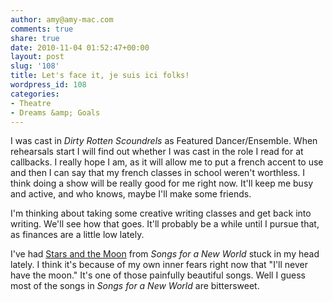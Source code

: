 ```yaml
---
author: amy@amy-mac.com
comments: true
share: true
date: 2010-11-04 01:52:47+00:00
layout: post
slug: '108'
title: Let's face it, je suis ici folks!
wordpress_id: 108
categories:
- Theatre
- Dreams &amp; Goals
---
```


I was cast in _Dirty Rotten Scoundrels_ as Featured Dancer/Ensemble. When rehearsals start I will find out whether I was cast in the role I read for at callbacks. I really hope I am, as it will allow me to put a french accent to use and then I can say that my french classes in school weren't worthless. I think doing a show will be really good for me right now. It'll keep me busy and active, and who knows, maybe I'll make some friends.

I'm thinking about taking some creative writing classes and get back into writing. We'll see how that goes. It'll probably be a while until I pursue that, as finances are a little low lately.

I've had [Stars and the Moon](http://www.jasonrobertbrown.com/theatre/songs/lyrics.php?songID=songs06) from _Songs for a New World_ stuck in my head lately. I think it's because of my own inner fears right now that "I'll never have the moon." It's one of those painfully beautiful songs. Well I guess most of the songs in _Songs for a New World_ are bittersweet.
